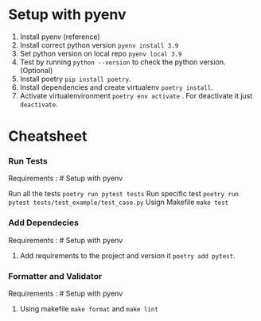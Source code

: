 



# Setup with pyenv

1. Install pyenv (reference)
2. Install correct python version `pyenv install 3.9`
3. Set python version on local repo `pyenv local 3.9`
4. Test by running `python --version` to check the python version. (Optional)
5. Install poetry `pip install poetry`.
6. Install dependencies and create virtualenv `poetry install`.
7. Activate virtualenvironment `poetry env activate` . For deactivate it just `deactivate`.



# Cheatsheet 

### Run Tests
Requirements : # Setup with pyenv

Run all the tests `poetry run pytest tests`
Run specific test `poetry run pytest tests/test_example/test_case.py`
Usign Makefile `make test`

### Add Dependecies
Requirements : # Setup with pyenv

1. Add requirements to the project and version it `poetry add pytest`.


### Formatter and Validator
Requirements : # Setup with pyenv

1. Using makefile `make format` and `make lint`




